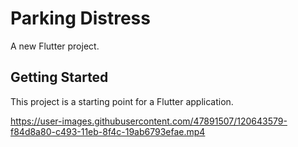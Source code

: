 # Parking Distress

A new Flutter project.

## Getting Started

This project is a starting point for a Flutter application.


https://user-images.githubusercontent.com/47891507/120643579-f84d8a80-c493-11eb-8f4c-19ab6793efae.mp4

